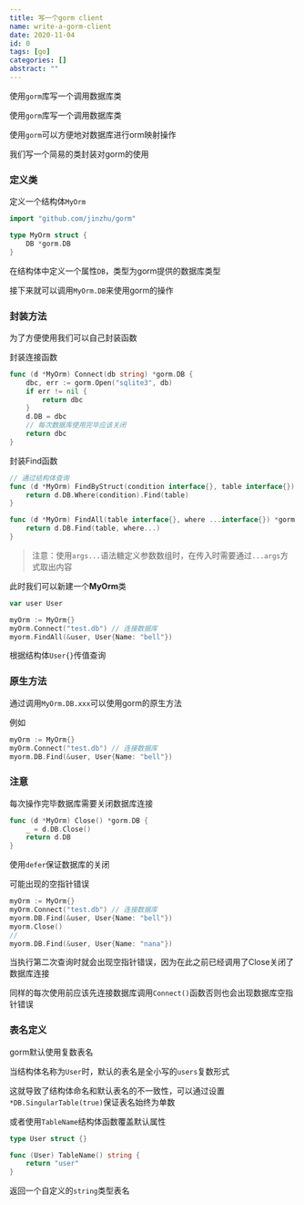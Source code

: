 ```yaml
---
title: 写一个gorm client
name: write-a-gorm-client
date: 2020-11-04
id: 0
tags: [go]
categories: []
abstract: ""
---
```



使用`gorm`库写一个调用数据库类


<!--more-->


使用`gorm`库写一个调用数据库类

<!--more-->

使用`gorm`可以方便地对数据库进行orm映射操作

我们写一个简易的类封装对gorm的使用

### 定义类

定义一个结构体`MyOrm`

```go
import "github.com/jinzhu/gorm"

type MyOrm struct {
    DB *gorm.DB
}
```

在结构体中定义一个属性`DB`，类型为gorm提供的数据库类型

接下来就可以调用`MyOrm.DB`来使用gorm的操作

### 封装方法

为了方便使用我们可以自己封装函数

封装连接函数

```go
func (d *MyOrm) Connect(db string) *gorm.DB {
	dbc, err := gorm.Open("sqlite3", db)
	if err != nil {
		return dbc
	}
	d.DB = dbc
	// 每次数据库使用完毕应该关闭
	return dbc
}
```

封装Find函数

```go
// 通过结构体查询
func (d *MyOrm) FindByStruct(condition interface{}, table interface{}) *gorm.DB {
	return d.DB.Where(condition).Find(table)
}

func (d *MyOrm) FindAll(table interface{}, where ...interface{}) *gorm.DB {
	return d.DB.Find(table, where...)
}
```

> 注意：使用`args...`语法糖定义参数数组时，在传入时需要通过`...args`方式取出内容

此时我们可以新建一个**MyOrm**类

```go
var user User

myOrm := MyOrm{}
myOrm.Connect("test.db") // 连接数据库
myorm.FindAll(&user, User{Name: "bell"})
```

根据结构体`User{}`传值查询

### 原生方法

通过调用`MyOrm.DB.xxx`可以使用gorm的原生方法

例如

```go
myOrm := MyOrm{}
myOrm.Connect("test.db") // 连接数据库
myorm.DB.Find(&user, User{Name: "bell"})
```

### 注意

每次操作完毕数据库需要关闭数据库连接

```go
func (d *MyOrm) Close() *gorm.DB {
	_ = d.DB.Close()
	return d.DB
}
```

使用`defer`保证数据库的关闭

可能出现的空指针错误

```go
myOrm := MyOrm{}
myOrm.Connect("test.db") // 连接数据库
myorm.DB.Find(&user, User{Name: "bell"})
myorm.Close()
//
myorm.DB.Find(&user, User{Name: "nana"})
```

当执行第二次查询时就会出现空指针错误，因为在此之前已经调用了Close关闭了数据库连接

同样的每次使用前应该先连接数据库调用`Connect()`函数否则也会出现数据库空指针错误

### 表名定义

gorm默认使用复数表名

当结构体名称为`User`时，默认的表名是全小写的`users`复数形式

这就导致了结构体命名和默认表名的不一致性，可以通过设置`*DB.SingularTable(true)`保证表名始终为单数

或者使用`TableName`结构体函数覆盖默认属性

```go
type User struct {}

func (User) TableName() string {
    return "user"
}
```

返回一个自定义的`string`类型表名